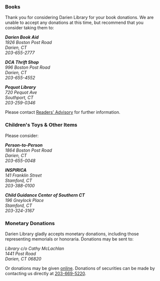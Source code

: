 <div class="row margin-bottom-10">
<div class="col-md-4">

### Books
Thank you for considering Darien Library for your book donations. We are unable to accept any donations at this time, but recommend that you consider taking them to:

<address>

**Darien Book Aid**<br />
1926 Boston Post Road<br />
Darien, CT<br />
203-655-2777
</address>

<address>

**DCA Thrift Shop**<br />
996 Boston Post Road<br />
Darien, CT<br />
203-655-4552
</address>

<address>

**Pequot Library**<br />
720 Pequot Ave<br />
Southport, CT<br />
203-259-0346
</address>


Please contact [Readers' Advisory](mailto:ptone@darienlibrary.org "Email Pat") for further information.

</div>
<div class="col-md-4">

### Children's Toys & Other Items
Please consider:

<address>

**Person-to-Person**<br />
1864 Boston Post Road<br />
Darien, CT<br />
203-655-0048
</address>

<address>

**INSPIRICA**<br />
141 Franklin Street<br />
Stamford, CT<br />
203-388-0100
</address>

<address>

**Child Guidance Center of Southern CT**<br />
196 Greylock Place<br />
Stamford, CT<br />
203-324-3167
</address>

</div>
<div class="col-md-4">

### Monetary Donations
Darien Library gladly accepts monetary donations, including those representing memorials or honoraria. Donations may be sent to:

<address>
Library c/o Cathy McLachlan<br />
1441 Post Road<br />
Darien, CT 06820 
</address>

Or donations may be given [online](/donate "Donate online"). Donations of securities can be made by contacting us directly at <a href="tel:2036695200">203-669-5220</a>.

</div>
</div>